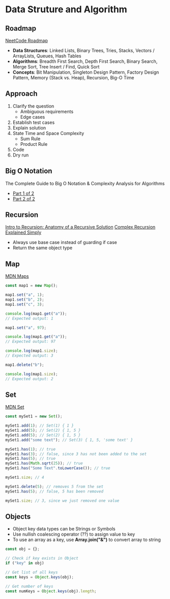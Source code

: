 # Data Struture and Algorithm

## Roadmap

[NeetCode Roadmap](https://neetcode.io/roadmap)

-   **Data Structures**: Linked Lists, Binary Trees, Tries, Stacks, Vectors / ArrayLists, Queues, Hash Tables
-   **Algorithms**: Breadth First Search, Depth First Search, Binary Search, Merge Sort, Tree Insert / Find, Quick Sort
-   **Concepts**: Bit Manipulation, Singleton Design Pattern, Factory Design Pattern, Memory (Stack vs. Heap), Recursion, Big-O Time

## Approach

1. Clarify the question
    - Ambiguous requirements
    - Edge cases
2. Establish test cases
3. Explain solution
4. State Time and Space Complexity
    - Sum Rule
    - Product Rule
5. Code
6. Dry run

## Big O Notation

The Complete Guide to Big O Notation & Complexity Analysis for Algorithms

-   [Part 1 of 2](https://www.youtube.com/watch?v=HfIH3czXc-8)
-   [Part 2 of 2](https://www.youtube.com/watch?v=zo7YFqw5hNw)

## Recursion

[Intro to Recursion: Anatomy of a Recursive Solution](https://www.youtube.com/watch?v=yBWlPte6FhA)
[Complex Recursion Explained Simply](https://www.youtube.com/watch?v=wRH2I6IN4BE)

-   Always use base case instead of guarding if case
-   Return the same object type

## Map

[MDN Maps](https://developer.mozilla.org/en-US/docs/Web/JavaScript/Reference/Global_Objects/Map)

```javascript
const map1 = new Map();

map1.set("a", 1);
map1.set("b", 2);
map1.set("c", 3);

console.log(map1.get("a"));
// Expected output: 1

map1.set("a", 97);

console.log(map1.get("a"));
// Expected output: 97

console.log(map1.size);
// Expected output: 3

map1.delete("b");

console.log(map1.size);
// Expected output: 2
```

## Set

[MDN Set](https://developer.mozilla.org/en-US/docs/Web/JavaScript/Reference/Global_Objects/Set)

```javascript
const mySet1 = new Set();

mySet1.add(1); // Set(1) { 1 }
mySet1.add(5); // Set(2) { 1, 5 }
mySet1.add(5); // Set(2) { 1, 5 }
mySet1.add("some text"); // Set(3) { 1, 5, 'some text' }

mySet1.has(1); // true
mySet1.has(3); // false, since 3 has not been added to the set
mySet1.has(5); // true
mySet1.has(Math.sqrt(25)); // true
mySet1.has("Some Text".toLowerCase()); // true

mySet1.size; // 4

mySet1.delete(5); // removes 5 from the set
mySet1.has(5); // false, 5 has been removed

mySet1.size; // 3, since we just removed one value
```

## Objects

-   Object key data types can be Strings or Symbols
-   Use nullish coalescing operator (??) to assign value to key
-   To use an array as a key, use **Array.join("&")** to convert array to string

```javascript
const obj = {};

// Check if key exists in Object
if ("key" in obj)

// Get list of all keys
const keys = Object.keys(obj);

// Get number of keys
const numKeys = Object.keys(obj).length;
```
